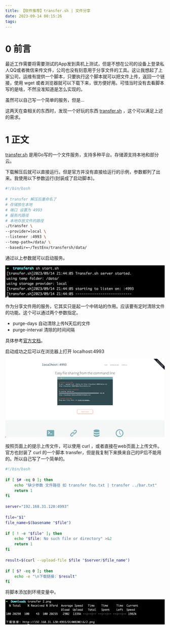 ```yaml
---
title: 【软件推荐】transfer.sh | 文件分享
date: 2023-09-14 00:15:26
tags:
---
```


# 0 前言

最近工作需要将需要测试的App发到真机上测试，但是不想在公司的设备上登录私人QQ或者微信来传文件，公司也没有刻意用于分享文件的工具。这让我想起了上家公司，运维有提供一个脚本，只要执行这个脚本就可以把文件上传，返回一个链接，使用 wget 或者浏览器就可以下载下来，很方便好用。可惜当时没有去看脚本写的是啥，不然没准知道是怎么实现的。

虽然可以自己写一个简单的服务，但是...

这两天在查相关的东西时，发现一个好玩的东西 [transfer.sh](https://github.com/dutchcoders/transfer.sh) ，这个可以满足上述的需求。

# 1 正文

[transfer.sh](https://github.com/dutchcoders/transfer.sh) 是用Go写的一个文件服务，支持多种平台。存储源支持本地和部分云。

下载解压后就可以直接运行。但是官方并没有直接给运行的示例，参数都列了出来。我使用以下参数运行(封装成了启动脚本)。

```bash
#!/bin/bash

# transfer 解压后重命名了
# 存储放在本地
# 端口 设置为 4993
# 服务内路径
# 本地存放文件的路径
./transfer \
--provider=local \
--listener :4993 \
--temp-path=/data/ \
--basedir=~/TestEnv/transfersh/data/
```

通过以上参数就可以启动服务。

![](https://raw.githubusercontent.com/lkzc19/blasphemy.zimg/main/drinkice/2023-09-14-21-46-43.png)

作为分享文件用的服务，它其实只是起一个中转站的作用。应该要有定时清除文件的功能。这个可以通过两个参数指定。

- purge-days 自动清除上传N天后的文件
- purge-interval 清除的时间间隔

具体参考[官方文档](https://github.com/dutchcoders/transfer.sh)。

启动成功之后可以在浏览器上打开 localhost:4993

![transfer.sh web](https://raw.githubusercontent.com/lkzc19/blasphemy.zimg/main/drinkice/2023-09-14-00-55-48.png)

按照页面上的提示上传文件，可以使用 curl ，或者直接在web页面上上传文件。官方也封装了 curl 的一个脚本 transfer，但是我复制下来换来自己的IP后不能用的。所以自己写了一个简单的。

```bash
#!/bin/bash

if [ $# -eq 0 ]; then
    echo "缺少参数 文件路径 如 transfer foo.txt | transfer ../bar.txt"
    return 1
fi

server="192.168.31.120:4993"

file="$1"
file_name=$(basename "$file")

if [ ! -e "$file" ]; then
    echo "$file: No such file or directory" >&2
    return 1
fi

result=$(curl --upload-file $file "$server/$file_name")

if [ $? -eq 0 ]; then
    echo -e "\n下载链接: $result"
fi
```

将脚本添加到环境变量中。

![](https://raw.githubusercontent.com/lkzc19/blasphemy.zimg/main/drinkice/2023-09-14-21-51-57.png)
